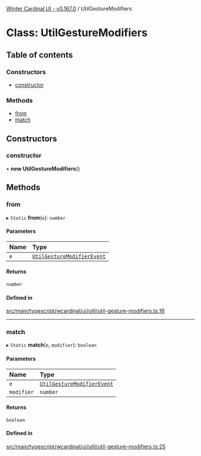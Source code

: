 [Winter Cardinal UI - v0.167.0](../index.md) / UtilGestureModifiers

# Class: UtilGestureModifiers

## Table of contents

### Constructors

- [constructor](UtilGestureModifiers.md#constructor)

### Methods

- [from](UtilGestureModifiers.md#from)
- [match](UtilGestureModifiers.md#match)

## Constructors

### constructor

• **new UtilGestureModifiers**()

## Methods

### from

▸ `Static` **from**(`e`): `number`

#### Parameters

| Name | Type |
| :------ | :------ |
| `e` | [`UtilGestureModifierEvent`](../index.md#utilgesturemodifierevent) |

#### Returns

`number`

#### Defined in

[src/main/typescript/wcardinal/ui/util/util-gesture-modifiers.ts:16](https://github.com/winter-cardinal/winter-cardinal-ui/blob/v0.167.0/src/main/typescript/wcardinal/ui/util/util-gesture-modifiers.ts#L16)

___

### match

▸ `Static` **match**(`e`, `modifier`): `boolean`

#### Parameters

| Name | Type |
| :------ | :------ |
| `e` | [`UtilGestureModifierEvent`](../index.md#utilgesturemodifierevent) |
| `modifier` | `number` |

#### Returns

`boolean`

#### Defined in

[src/main/typescript/wcardinal/ui/util/util-gesture-modifiers.ts:25](https://github.com/winter-cardinal/winter-cardinal-ui/blob/v0.167.0/src/main/typescript/wcardinal/ui/util/util-gesture-modifiers.ts#L25)
